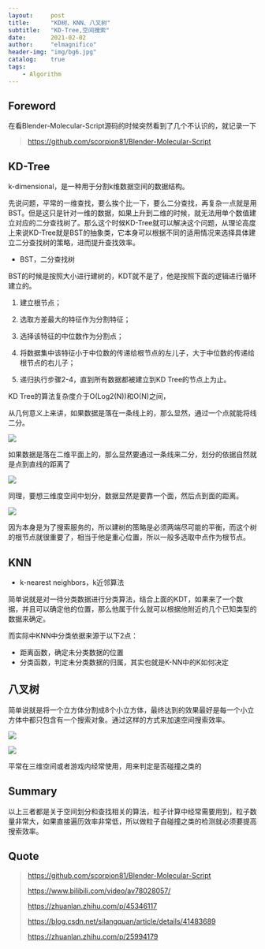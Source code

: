 ```yaml
---
layout:     post
title:      "KD树、KNN、八叉树"
subtitle:   "KD-Tree,空间搜索"
date:       2021-02-02
author:     "elmagnifico"
header-img: "img/bg6.jpg"
catalog:    true
tags:
    - Algorithm
---
```


## Foreword

在看Blender-Molecular-Script源码的时候突然看到了几个不认识的，就记录一下

> https://github.com/scorpion81/Blender-Molecular-Script



## KD-Tree

k-dimensional，是一种用于分割k维数据空间的数据结构。

先说问题，平常的一维查找，要么挨个比一下，要么二分查找，再复杂一点就是用BST。但是这只是针对一维的数据，如果上升到二维的时候，就无法用单个数值建立对应的二分查找树了。那么这个时候KD-Tree就可以解决这个问题，从理论高度上来说KD-Tree就是BST的抽象类，它本身可以根据不同的适用情况来选择具体建立二分查找树的策略，进而提升查找效率。

- BST，二分查找树



BST的时候是按照大小进行建树的，KDT就不是了，他是按照下面的逻辑进行循环建立的。

1. 建立根节点；

2. 选取方差最大的特征作为分割特征；

3. 选择该特征的中位数作为分割点；

4. 将数据集中该特征小于中位数的传递给根节点的左儿子，大于中位数的传递给根节点的右儿子；

5. 递归执行步骤2-4，直到所有数据都被建立到KD Tree的节点上为止。

KD Tree的算法复杂度介于O(Log2(N))和O(N)之间，



从几何意义上来讲，如果数据是落在一条线上的，那么显然，通过一个点就能将线二分。

![](https://img.elmagnifico.tech/static/upload/elmagnifico/zCg6dHSjnaLJYsp.png)



如果数据是落在二维平面上的，那么显然要通过一条线来二分，划分的依据自然就是点到直线的距离了

![](https://img.elmagnifico.tech/static/upload/elmagnifico/vFc23uJlEn1p8NM.png)

同理，要想三维度空间中划分，数据显然是要靠一个面，然后点到面的距离。

![](https://img.elmagnifico.tech/static/upload/elmagnifico/DCUYkLNwbz1qiSG.png)



因为本身是为了搜索服务的，所以建树的策略是必须两端尽可能的平衡，而这个树的根节点就很重要了，相当于他是重心位置，所以一般多选取中点作为根节点。



## KNN

- k-nearest neighbors，k近邻算法

简单说就是对一待分类数据进行分类算法，结合上面的KDT，如果来了一个数据，并且可以确定他的位置，那么他属于什么就可以根据他附近的几个已知类型的数据来确定。

而实际中KNN中分类依据来源于以下2点：

- 距离函数，确定未分类数据的位置
- 分类函数，判定未分类数据的归属，其实也就是K-NN中的K如何决定



## 八叉树

简单说就是将一个立方体分割成8个小立方体，最终达到的效果最好是每一个小立方体中都只包含有一个搜索对象。通过这样的方式来加速空间搜索效率。

![](https://img.elmagnifico.tech/static/upload/elmagnifico/TOR9fxp7FlDy3NP.jpg)

![](https://img.elmagnifico.tech/static/upload/elmagnifico/WBHQMOkeg8dUurX.png)

平常在三维空间或者游戏内经常使用，用来判定是否碰撞之类的



## Summary

以上三者都是关于空间划分和查找相关的算法，粒子计算中经常需要用到，粒子数量非常大，如果直接遍历效率非常低，所以做粒子自碰撞之类的检测就必须要提高搜索效率。



## Quote

> https://github.com/scorpion81/Blender-Molecular-Script
>
> https://www.bilibili.com/video/av78028057/
>
> https://zhuanlan.zhihu.com/p/45346117
>
> https://blog.csdn.net/silangquan/article/details/41483689
>
> https://zhuanlan.zhihu.com/p/25994179
